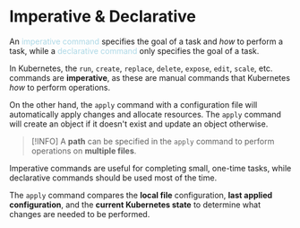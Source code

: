 # Imperative & Declarative
An <span style = "color:lightblue">imperative command</span> specifies the goal of a task and *how* to perform a task, while a <span style = "color:lightblue">declarative command</span> only specifies the goal of a task.

In Kubernetes, the `run`, `create`, `replace`, `delete`, `expose`, `edit`, `scale`, etc. commands are **imperative**, as these are manual commands that Kubernetes *how* to perform operations.

On the other hand, the `apply` command with a configuration file will automatically apply changes and allocate resources. The `apply` command will create an object if it doesn't exist and update an object otherwise.

> [!INFO]
> A **path** can be specified in the `apply` command to perform operations on **multiple files**.

Imperative commands are useful for completing small, one-time tasks, while declarative commands should be used most of the time.

The `apply` command compares the **local file** configuration, **last applied configuration**, and the **current Kubernetes state** to determine what changes are needed to be performed.
